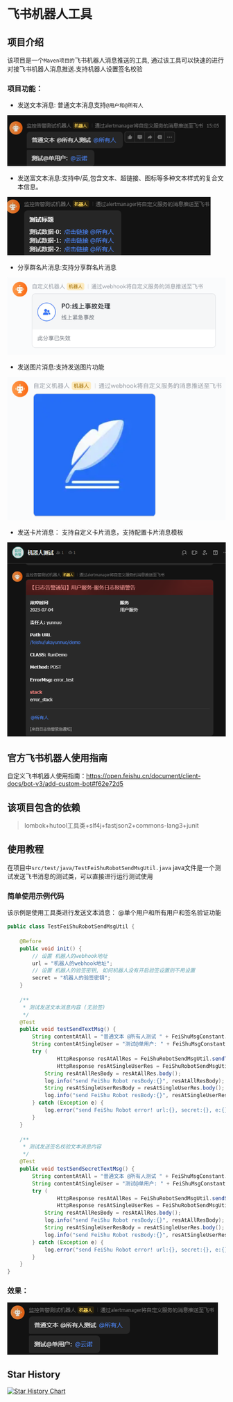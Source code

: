 # 飞书机器人工具

## 项目介绍
该项目是一个`Maven项目的`飞书机器人消息推送的工具, 通过该工具可以快速的进行对接飞书机器人消息推送.支持机器人设置签名校验

### 项目功能：
- 发送文本消息: 普通文本消息支持`@用户和@所有人`

![image](https://github.com/ukayunnuo/FeiShu-Robot-Tools/blob/master/image/img_1.png)

- 发送富文本消息:支持中/英,包含文本、超链接、图标等多种文本样式的复合文本信息。

![image](https://github.com/ukayunnuo/FeiShu-Robot-Tools/blob/master/image/img_2.png)

- 分享群名片消息:支持分享群名片消息

![image](https://github.com/ukayunnuo/FeiShu-Robot-Tools/blob/master/image/img_3.png)

- 发送图片消息:支持发送图片功能

![image](https://github.com/ukayunnuo/FeiShu-Robot-Tools/blob/master/image/img_4.png)

- 发送卡片消息： 支持自定义卡片消息，支持配置卡片消息模板
  
![image](https://github.com/ukayunnuo/FeiShu-Robot-Tools/blob/master/image/img_6.png)

## 官方飞书机器人使用指南
自定义飞书机器人使用指南：https://open.feishu.cn/document/client-docs/bot-v3/add-custom-bot#f62e72d5


## 该项目包含的依赖

> lombok+hutool工具类+slf4j+fastjson2+commons-lang3+junit

## 使用教程

在项目中`src/test/java/TestFeiShuRobotSendMsgUtil.java` java文件是一个测试发送飞书消息的测试类，可以直接进行运行测试使用

### 简单使用示例代码

该示例是使用工具类进行发送文本消息： @单个用户和所有用户和签名验证功能

```java
public class TestFeiShuRobotSendMsgUtil {

    @Before
    public void init() {
        // 设置 机器人的webhook地址
        url = "机器人的webhook地址";
        // 设置 机器人的验签密钥, 如何机器人没有开启验签设置则不用设置
        secret = "机器人的验签密钥";
    }

    /**
     * 测试发送文本消息内容 (无验签)
     */
    @Test
    public void testSendTextMsg() {
        String contentAtAll = "普通文本 @所有人测试 " + FeiShuMsgConstant.AT_ALL_USER;
        String contentAtSingleUser = "测试@单用户: " + FeiShuMsgConstant.AT_SINGLE_USER;
        try (
                HttpResponse resAtAllRes = FeiShuRobotSendMsgUtil.sendTextMsg(url, contentAtAll);
                HttpResponse resAtSingleUserRes = FeiShuRobotSendMsgUtil.sendAtSingleUserTextMsg(url, contentAtSingleUser, "yunnuo", "云诺")) {
            String resAtAllResBody = resAtAllRes.body();
            log.info("send FeiShu Robot resBody:{}", resAtAllResBody);
            String resAtSingleUserResBody = resAtSingleUserRes.body();
            log.info("send FeiShu Robot resBody:{}", resAtSingleUserResBody);
        } catch (Exception e) {
            log.error("send FeiShu Robot error! url:{}, secret:{}, e:{}", url, secret, e.getMessage(), e);
        }
    }

    /**
     * 测试发送签名校验文本消息内容
     */
    @Test
    public void testSendSecretTextMsg() {
        String contentAtAll = "普通文本 @所有人测试 " + FeiShuMsgConstant.AT_ALL_USER;
        String contentAtSingleUser = "测试@单用户: " + FeiShuMsgConstant.AT_SINGLE_USER;
        try (
                HttpResponse resAtAllRes = FeiShuRobotSendMsgUtil.sendSecretTextMsg(url, contentAtAll, secret);
                HttpResponse resAtSingleUserRes = FeiShuRobotSendMsgUtil.sendAtSingleUserSecretTextMsg(url, contentAtSingleUser, secret, "yunnuo", "云诺")) {
            String resAtAllResBody = resAtAllRes.body();
            log.info("send FeiShu Robot resBody:{}", resAtAllResBody);
            String resAtSingleUserResBody = resAtSingleUserRes.body();
            log.info("send FeiShu Robot resBody:{}", resAtSingleUserResBody);
        } catch (Exception e) {
            log.error("send FeiShu Robot error! url:{}, secret:{}, e:{}", url, secret, e.getMessage(), e);
        }
    }
}
```
### 效果：

![image](https://github.com/ukayunnuo/FeiShu-Robot-Tools/blob/master/image/img_5.png)

## Star History

[![Star History Chart](https://api.star-history.com/svg?repos=ukayunnuo/FeiShu-Robot-Tools&type=Date)](https://star-history.com/#ukayunnuo/FeiShu-Robot-Tools&Date)

